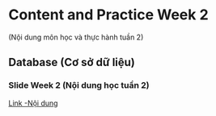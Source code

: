 # Content and Practice Week 2
(Nội dung môn học và thực hành tuần 2)

## Database (Cơ sở dữ liệu)

### Slide Week 2 (Nội dung học tuần 2)

[Link -Nội dung](https://nglthu.github.io/Database/Slide/LTWebAd_02_PHP_MySQL_LTN.pdf)
